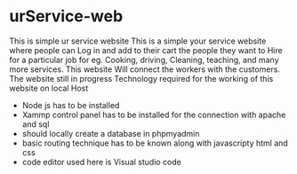 # urService-web
This is simple ur service website 
This is a simple your service website where people can 
Log in and add to their cart the people they want to
Hire for a particular job for eg. Cooking, driving, 
Cleaning, teaching, and many more services. This website
Will connect the workers with the customers. 
The website still in progress 
Technology required for the working of this website on local
Host
* Node js has to be installed
* Xammp control panel has to be installed for the connection with apache and sql
* should locally create a database in phpmyadmin
* basic routing technique has to be known along with javascripty html and css
* code editor used here is Visual studio code
